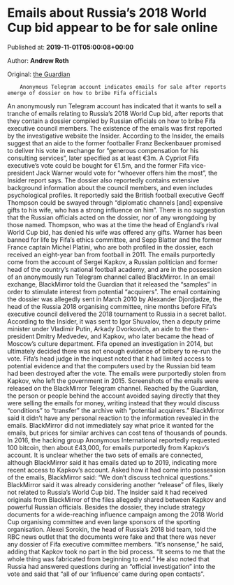 
# Emails about Russia’s 2018 World Cup bid appear to be for sale online

Published at: **2019-11-01T05:00:08+00:00**

Author: **Andrew Roth**

Original: [the Guardian](https://www.theguardian.com/world/2019/nov/01/emails-about-russia-2018-world-cup-bid-being-offered-online)


        Anonymous Telegram account indicates emails for sale after reports emerge of dossier on how to bribe Fifa officials
      
An anonymously run Telegram account has indicated that it wants to sell a tranche of emails relating to Russia’s 2018 World Cup bid, after reports that they contain a dossier compiled by Russian officials on how to bribe Fifa executive council members.
The existence of the emails was first reported by the investigative website the Insider. According to the Insider, the emails suggest that an aide to the former footballer Franz Beckenbauer promised to deliver his vote in exchange for “generous compensation for his consulting services”, later specified as at least €3m.
A Cypriot Fifa executive’s vote could be bought for €1.5m, and the former Fifa vice-president Jack Warner would vote for “whoever offers him the most”, the Insider report says.
The dossier also reportedly contains extensive background information about the council members, and even includes psychological profiles. It reportedly said the British football executive Geoff Thompson could be swayed through “diplomatic channels [and] expensive gifts to his wife, who has a strong influence on him”.
There is no suggestion that the Russian officials acted on the dossier, nor of any wrongdoing by those named. Thompson, who was at the time the head of England’s rival World Cup bid, has denied his wife was offered any gifts.
Warner has been banned for life by Fifa’s ethics committee, and Sepp Blatter and the former France captain Michel Platini, who are both profiled in the dossier, each received an eight-year ban from football in 2011.
The emails purportedly come from the account of Sergei Kapkov, a Russian politician and former head of the country’s national football academy, and are in the possession of an anonymously run Telegram channel called BlackMirror.
In an email exchange, BlackMirror told the Guardian that it released the “samples” in order to stimulate interest from potential “acquirers”.
The email containing the dossier was allegedly sent in March 2010 by Alexander Djordjadze, the head of the Russia 2018 organising committee, nine months before Fifa’s executive council delivered the 2018 tournament to Russia in a secret ballot. According to the Insider, it was sent to Igor Shuvalov, then a deputy prime minister under Vladimir Putin, Arkady Dvorkovich, an aide to the then-president Dmitry Medvedev, and Kapkov, who later became the head of Moscow’s culture department.
Fifa opened an investigation in 2014, but ultimately decided there was not enough evidence of bribery to re-run the vote. Fifa’s head judge in the inquest noted that it had limited access to potential evidence and that the computers used by the Russian bid team had been destroyed after the vote.
The emails were purportedly stolen from Kapkov, who left the government in 2015. Screenshots of the emails were released on the BlackMirror Telegram channel.
Reached by the Guardian, the person or people behind the account avoided saying directly that they were selling the emails for money, writing instead that they would discuss “conditions” to “transfer” the archive with “potential acquirers.” BlackMirror said it didn’t have any personal reaction to the information revealed in the emails.
BlackMirror did not immediately say what price it wanted for the emails, but prices for similar archives can cost tens of thousands of pounds. In 2016, the hacking group Anonymous International reportedly requested 100 bitcoin, then about £43,000, for emails purportedly from Kapkov’s account. It is unclear whether the two sets of emails are connected, although BlackMirror said it has emails dated up to 2019, indicating more recent access to Kapkov’s account.
Asked how it had come into possession of the emails, BlackMirror said: “We don’t discuss technical questions.”
BlackMirror said it was already considering another “release” of files, likely not related to Russia’s World Cup bid.
The Insider said it had received originals from BlackMirror of the files allegedly shared between Kapkov and powerful Russian officials.
Besides the dossier, they include strategy documents for a wide-reaching influence campaign among the 2018 World Cup organising committee and even large sponsors of the sporting organisation.
Alexei Sorokin, the head of Russia’s 2018 bid team, told the RBC news outlet that the documents were fake and that there was never any dossier of Fifa executive committee members.
“It’s nonsense,” he said, adding that Kapkov took no part in the bid process. “It seems to me that the whole thing was fabricated from beginning to end.”
He also noted that Russia had answered questions during an “official investigation” into the vote and said that “all of our ‘influence’ came during open contacts”.
